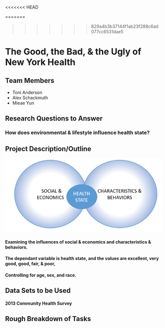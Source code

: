<<<<<<< HEAD

=======
>>>>>>> 829a4b3b37144f1ab23f288c6ad077cc6531dae5
# The Good, the Bad, & the Ugly of New York Health

## Team Members
* Toni Anderson
* Alex Schackmuth
* Mieae Yun

## Research Questions to Answer
### How does environmental & lifestyle influence health state?

## Project Description/Outline
![](health.PNG)
#### Examining the influences of social & economics and characteristics & behaviors.  
#### The dependant variable is health state, and the values are excellent, very good, good, fair, & poor,
#### Controlling for age, sex, and race. 

## Data Sets to be Used
#### 2013 Community Health Survey

## Rough Breakdown of Tasks
